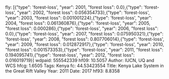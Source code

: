 fly: [{"type": 'forest-loss', "year": 2001, "forest loss": 0.0},{"type": 'forest-loss', "year": 2002, "forest loss": 0.056354733},{"type": 'forest-loss', "year": 2003, "forest loss": 0.001001224},{"type": 'forest-loss', "year": 2004, "forest loss": 0.061360876},{"type": 'forest-loss', "year": 2005, "forest loss": 0.000286},{"type": 'forest-loss', "year": 2006, "forest loss": 0.0},{"type": 'forest-loss', "year": 2007, "forest loss": 0.075950321},{"type": 'forest-loss', "year": 2008, "forest loss": 0.807706014},{"type": 'forest-loss', "year": 2009, "forest loss": 0.012872917},{"type": 'forest-loss', "year": 2010, "forest loss": 0.001573353},{"type": 'forest-loss', "year": 2011, "forest loss": 0.194095741},{"type": 'forest-loss', "year": 2012, "forest loss": 0.016019719}]
wdpaid: 555542339
hf09: 10.5057
Author: IUCN, UQ and WCS
hfcg: 1.6505
Tags: Kenya
fc: 44.53423554
Title: Kenya Lake System in the Great Rift Valley
Year: 2011
Date: 2017
hf93: 8.8358
